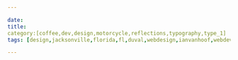 ```yaml
---

date:
title:
category:[coffee,dev,design,motorcycle,reflections,typography,type_1]
tags: [design,jacksonville,florida,fl,duval,webdesign,ianvanhoof,webdeveloper,webdev,web,www,vanhoof,type1,diabetes]

---
```



